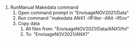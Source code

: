 1. RunManual Makedata command
   1. Open command prompt in  "EnvisageNOV2021/Data"
   2. Run command "makedata ANX1 -ifFilter -ifAlt -ifEnv"
   3. Copy data
      1. All files from: "EnvisageNOV2021/Data/ANX1/fnl"
      2. To: "EnvisageNOV2021/ANX1"